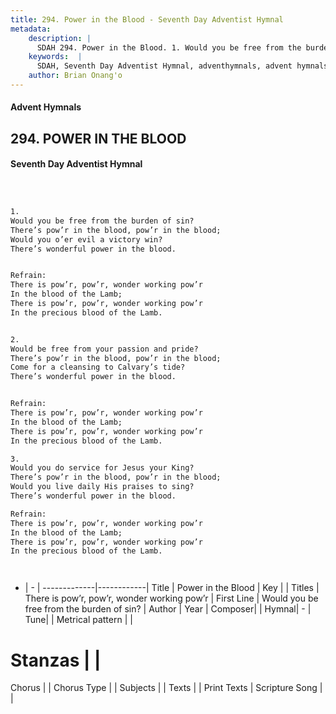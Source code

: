 ```yaml
---
title: 294. Power in the Blood - Seventh Day Adventist Hymnal
metadata:
    description: |
      SDAH 294. Power in the Blood. 1. Would you be free from the burden of sin? There’s pow’r in the blood, pow’r in the blood; Would you o’er evil a victory win? There’s wonderful power in the blood. 
    keywords:  |
      SDAH, Seventh Day Adventist Hymnal, adventhymnals, advent hymnals, Power in the Blood, Would you be free from the burden of sin? ,There is pow’r, pow’r, wonder working pow’r
    author: Brian Onang'o
---
```


#### Advent Hymnals
## 294. POWER IN THE BLOOD
#### Seventh Day Adventist Hymnal

```txt



1.
Would you be free from the burden of sin?
There’s pow’r in the blood, pow’r in the blood;
Would you o’er evil a victory win?
There’s wonderful power in the blood.


Refrain:
There is pow’r, pow’r, wonder working pow’r
In the blood of the Lamb;
There is pow’r, pow’r, wonder working pow’r
In the precious blood of the Lamb.


2.
Would be free from your passion and pride?
There’s pow’r in the blood, pow’r in the blood;
Come for a cleansing to Calvary’s tide?
There’s wonderful power in the blood.


Refrain:
There is pow’r, pow’r, wonder working pow’r
In the blood of the Lamb;
There is pow’r, pow’r, wonder working pow’r
In the precious blood of the Lamb.

3.
Would you do service for Jesus your King?
There’s pow’r in the blood, pow’r in the blood;
Would you live daily His praises to sing?
There’s wonderful power in the blood.

Refrain:
There is pow’r, pow’r, wonder working pow’r
In the blood of the Lamb;
There is pow’r, pow’r, wonder working pow’r
In the precious blood of the Lamb.




```

- |   -  |
-------------|------------|
Title | Power in the Blood |
Key |  |
Titles | There is pow’r, pow’r, wonder working pow’r |
First Line | Would you be free from the burden of sin? |
Author | 
Year | 
Composer|  |
Hymnal|  - |
Tune|  |
Metrical pattern | |
# Stanzas |  |
Chorus |  |
Chorus Type |  |
Subjects |  |
Texts |  |
Print Texts | 
Scripture Song |  |
  
